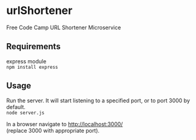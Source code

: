 # urlShortener
Free Code Camp URL Shortener Microservice

## Requirements
express module  
`npm install express`

## Usage
Run the server. It will start listening to a specified port, or to port 3000 by default.  
`node server.js`  
  
In a browser navigate to [http://localhost:3000/](http://localhost:3000/)  
(replace 3000 with appropriate port).  
